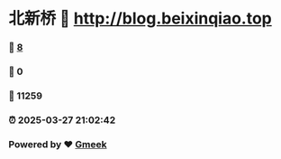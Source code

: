 # 北新桥 :link: http://blog.beixinqiao.top 
### :page_facing_up: [8](http://blog.beixinqiao.top/tag.html) 
### :speech_balloon: 0 
### :hibiscus: 11259 
### :alarm_clock: 2025-03-27 21:02:42 
### Powered by :heart: [Gmeek](https://github.com/Meekdai/Gmeek)
